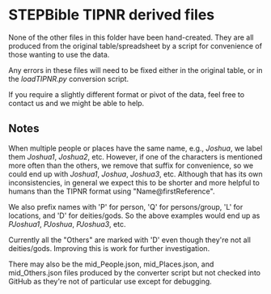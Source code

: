 # STEPBible TIPNR derived files

None of the other files in this folder have been hand-created.
They are all produced from the original table/spreadsheet
by a script for convenience of those wanting to use the data.

Any errors in these files will need to be fixed either in the
original table, or in the _loadTIPNR.py_ conversion script.

If you require a slightly different format or pivot of the data,
feel free to contact us and we might be able to help.

## Notes

When multiple people or places have the same name, e.g., _Joshua_,
we label them _Joshua1_, _Joshua2_, etc.
However, if one of the characters is mentioned more often than the others,
we remove that suffix for convenience, so we could end up with _Joshua1_, _Joshua_, _Joshua3_, etc.
Although that has its own inconsistencies, in general
we expect this to be shorter and more helpful to humans than the TIPNR
format using "Name@firstReference".

We also prefix names with 'P' for person, 'Q' for persons/group,
'L' for locations, and 'D' for deities/gods. So the above examples
would end up as _PJoshua1_, _PJoshua_, _PJoshua3_, etc.

Currently all the "Others" are marked with 'D'
even though they're not all deities/gods.
Improving this is work for further investigation.

There may also be the mid_People.json, mid_Places.json, and mid_Others.json
files produced by the converter script but not checked into GitHub
as they're not of particular use except for debugging.
